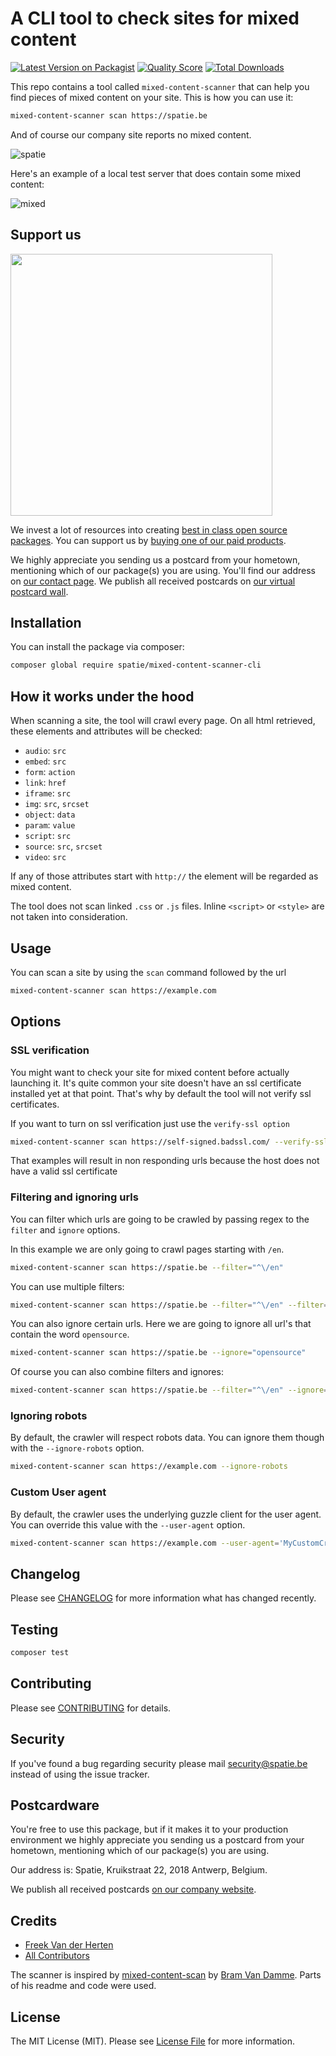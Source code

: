 # A CLI tool to check sites for mixed content

[![Latest Version on Packagist](https://img.shields.io/packagist/v/spatie/mixed-content-scanner-cli.svg?style=flat-square)](https://packagist.org/packages/spatie/mixed-content-scanner-cli)
[![Quality Score](https://img.shields.io/scrutinizer/g/spatie/mixed-content-scanner-cli.svg?style=flat-square)](https://scrutinizer-ci.com/g/spatie/mixed-content-scanner-cli)
[![Total Downloads](https://img.shields.io/packagist/dt/spatie/mixed-content-scanner-cli.svg?style=flat-square)](https://packagist.org/packages/spatie/mixed-content-scanner-cli)

This repo contains a tool called `mixed-content-scanner` that can help you find pieces of mixed content on your site. This is how you can use it:

```bash
mixed-content-scanner scan https://spatie.be
```

And of course our company site reports no mixed content.

![spatie](https://spatie.github.io/mixed-content-scanner-cli/spatie.jpg)

Here's an example of a local test server that does contain some mixed content:

![mixed](https://spatie.github.io/mixed-content-scanner-cli/mixed.jpg)

## Support us

[<img src="https://github-ads.s3.eu-central-1.amazonaws.com/mixed-content-scanner-cli.jpg?t=1" width="419px" />](https://spatie.be/github-ad-click/mixed-content-scanner-cli)

We invest a lot of resources into creating [best in class open source packages](https://spatie.be/open-source). You can support us by [buying one of our paid products](https://spatie.be/open-source/support-us).

We highly appreciate you sending us a postcard from your hometown, mentioning which of our package(s) you are using. You'll find our address on [our contact page](https://spatie.be/about-us). We publish all received postcards on [our virtual postcard wall](https://spatie.be/open-source/postcards).

## Installation

You can install the package via composer:

```bash
composer global require spatie/mixed-content-scanner-cli
```

## How it works under the hood

When scanning a site, the tool will crawl every page. On all html retrieved, these elements and attributes will be checked:

- `audio`: `src`
- `embed`: `src`
- `form`: `action`
- `link`: `href`
- `iframe`: `src`
- `img`: `src`, `srcset`
- `object`: `data`
- `param`: `value`
- `script`: `src`
- `source`: `src`, `srcset`
- `video`: `src`

If any of those attributes start with `http://` the element will be regarded as mixed content.

The tool does not scan linked `.css` or `.js` files. Inline `<script>` or `<style>` are not taken into consideration.

## Usage

You can scan a site by using the `scan` command followed by the url

```bash
mixed-content-scanner scan https://example.com
```

## Options

### SSL verification

You might want to check your site for mixed content before actually launching it.  It's quite common your site doesn't have an ssl certificate installed yet at that point. That's why by default the tool will not verify ssl certificates.

If you want to turn on ssl verification just use the `verify-ssl option`

```bash
mixed-content-scanner scan https://self-signed.badssl.com/ --verify-ssl
```

That examples will result in non responding urls because the host does not have a valid ssl certificate

### Filtering and ignoring urls

You can filter which urls are going to be crawled by passing regex to the `filter` and `ignore` options. 

In this example we are only going to crawl pages starting with `/en`.

```bash
mixed-content-scanner scan https://spatie.be --filter="^\/en"
```

You can use multiple filters:

```bash
mixed-content-scanner scan https://spatie.be --filter="^\/en" --filter="^\/nl"
```

You can also ignore certain urls. Here we are going to ignore all url's that contain the word `opensource`.

```bash
mixed-content-scanner scan https://spatie.be --ignore="opensource"
```

Of course you can also combine filters and ignores:

```bash
mixed-content-scanner scan https://spatie.be --filter="^\/en" --ignore="opensource"
```

### Ignoring robots

By default, the crawler will respect robots data. You can ignore them though with the `--ignore-robots` option.

```bash
mixed-content-scanner scan https://example.com --ignore-robots
```

### Custom User agent
By default, the crawler uses the underlying guzzle client for the user agent. You can override this value with the `--user-agent` option.
```bash
mixed-content-scanner scan https://example.com --user-agent='MyCustomCrawler'
```

## Changelog

Please see [CHANGELOG](CHANGELOG.md) for more information what has changed recently.

## Testing

``` bash
composer test
```

## Contributing

Please see [CONTRIBUTING](https://github.com/spatie/.github/blob/main/CONTRIBUTING.md) for details.

## Security

If you've found a bug regarding security please mail [security@spatie.be](mailto:security@spatie.be) instead of using the issue tracker.

## Postcardware

You're free to use this package, but if it makes it to your production environment we highly appreciate you sending us a postcard from your hometown, mentioning which of our package(s) you are using.

Our address is: Spatie, Kruikstraat 22, 2018 Antwerp, Belgium.

We publish all received postcards [on our company website](https://spatie.be/en/opensource/postcards).

## Credits

- [Freek Van der Herten](https://github.com/freekmurze)
- [All Contributors](../../contributors)

The scanner is inspired by [mixed-content-scan](https://github.com/bramus/mixed-content-scan) by [Bram Van Damme](https://github.com/bramus). Parts of his readme and code were used.

## License

The MIT License (MIT). Please see [License File](LICENSE.md) for more information.
